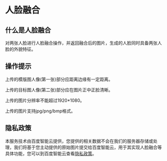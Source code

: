 # 人脸融合

## 什么是人脸融合

对两张人脸进行人脸融合操作，并返回融合后的图片，生成的人脸同时具备两张人脸的外貌特征。

## 操作提示

上传的模版图人像(第一张)部分应距离边缘有一定距离。

上传的目标图人像(第二张)部分应在图片正中正脸清晰。

上传的图片分辨率不能超过1920*1080。

上传的图片支持jpg/png/bmp格式。

## 隐私政策

本服务技术由百度智能云提供，您提供的相关数据不会在我们的服务器存储或处理，我们将基于您主动提供的原始图片提交给百度智能云，用于其实现人脸融合等具体功能，您可以到百度智能云查看[隐私政策](https://cloud.baidu.com/doc/Agreements/s/Kjwvy245m)。